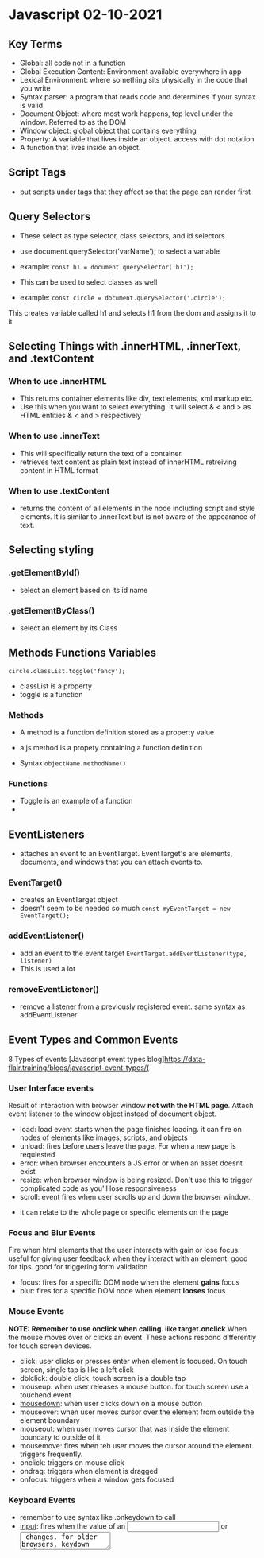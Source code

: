 # Javascript 02-10-2021

## Key Terms
* Global: all code not in a function
* Global Execution Content: Environment available everywhere in app
* Lexical Environment: where something sits physically in the code that you write
* Syntax parser: a program that reads code and determines if your syntax is valid
* Document Object: where most work happens, top level under the window. Referred to as the DOM
* Window object: global object that contains everything
* Property: A variable that lives inside an object. access with dot notation
* A function that lives inside an object.

## Script Tags
* put scripts under tags that they affect so that the page can render first

## Query Selectors
* These select as type selector, class selectors, and id selectors
* use document.querySelector('varName'); to select a variable
* example:
`const h1 = document.querySelector('h1');`

* This can be used to select classes as well
* example:
`const circle = document.querySelector('.circle');` 

This creates variable called h1 and selects h1 from the dom and assigns it to it

## Selecting Things with .innerHTML, .innerText, and .textContent
### When to use .innerHTML
* This returns container elements like div, text elements, xml markup etc.
* Use this when you want to select everything. It will select & < and > as HTML entities &amp; &lt; and &gt; respectively

### When to use .innerText
* This will specifically return the text of a container. 
* retrieves text content as plain text instead of innerHTML retreiving content in HTML format

### When to use .textContent
* returns the content of all elements in the node including script and style elements. It is similar to .innerText but is not aware of the appearance of text.

## Selecting styling

### .getElementById()
* select an element based on its id name

### .getElementByClass()
* select an element by its Class

## Methods Functions Variables
`circle.classList.toggle('fancy');`
* classList is a property
* toggle is a function

### Methods
* A method is a function definition stored as a property value
* a js method is a propety containing a function definition

* Syntax
`objectName.methodName()`

### Functions
* Toggle is an example of a function
* 

## EventListeners
* attaches an event to an EventTarget. EventTarget's are elements, documents, and windows that you can attach events to.

### EventTarget()
* creates an EventTarget object
* doesn't seem to be needed so much
`const myEventTarget = new EventTarget();`

### addEventListener()
* add an event to the event target
`EventTarget.addEventListener(type, listener)`
* This is used a lot

### removeEventListener()
* remove a listener from a previously registered event. same syntax as addEventListener

## Event Types and Common Events
8 Types of events
[Javascript event types blog]https://data-flair.training/blogs/javascript-event-types/(

### User Interface events
Result of interaction with browser window **not with the HTML page**. Attach event listener to the window object instead of document object.
* load: load event starts when the page finishes loading. it can fire on nodes of elements like images, scripts, and objects
* unload: fires before users leave the page. For when a new page is requiested
* error: when browser encounters a JS error or when an asset doesnt exist
* resize: when browser window is being resized. Don't use this to trigger complicated code as you'll lose responsiveness
* scroll: event fires when user scrolls up and down the browser window.
- it can relate to the whole page or specific elements on the page

### Focus and Blur Events
Fire when html elements that the user interacts with gain or lose focus. 
useful for giving user feedback when they interact with an element. good for tips. good for triggering form validation
* focus: fires for a specific DOM node when the element **gains** focus
* blur: fires for a specific DOM node when element **looses** focus

### Mouse Events
**NOTE: Remember to use onclick when calling. like target.onclick**
When the mouse moves over or clicks an event. These actions respond differently for touch screen devices.
* click: user clicks or presses enter when element is focused. On touch screen, single tap is like a left click
* dblclick: double click. touch screen is a double tap
* mouseup: when user releases a mouse button. for touch screen use a touchend event
* [mousedown](https://developer.mozilla.org/en-US/docs/Web/API/Element/mousedown_event): when user clicks down on a mouse button
* mouseover: when user moves cursor over the element from outside the element boundary
* mouseout: when user moves cursor that was inside the element boundary to outside of it
* mousemove: fires when teh user moves the cursor around the element. triggers frequently.
* onclick: triggers on mouse click
* ondrag: triggers when element is dragged
* onfocus: triggers when a window gets focused


### Keyboard Events
* remember to use syntax like .onkeydown to call 
* [input](https://developer.mozilla.org/en-US/docs/Web/API/HTMLElement/input_event): fires when the value of an <input> or <textarea> changes. for older browsers, keydown works as a fallback
* keydown: fires when user presses a key, if the user holds a key down, it fires rapidly.
* keypress: fires when user presses a key taht results in printing a character on the screen.
* keyup: fires when user releases a key on the keyboard

### Form Events
These are useful when using forms on a webpage.
* submit: fires when the user submits a form
* change: fires when the status of form elements change. **better than using click event because clicking isn't the only way that a user interacts with the form**
* [input](https://developer.mozilla.org/en-US/docs/Web/HTML/Element/Input): common with forms. focus and blur are sometimes used with forms in conjunction with elements like **links**

### HTML5 Events
* **TODO adjust this as I use different events**
Page Level events. **Useful to this course**
* [DOMContentLoaded](https://developer.mozilla.org/en-US/docs/Web/API/Document/DOMContentLoaded_event): Triggers when the Dom tree forms. attach to the window or document objects. **NOTE: Link provided is to document DOM content loaded, there is also documentation on** [Window: DOMContentLoaded](https://developer.mozilla.org/en-US/docs/Web/API/Window/DOMContentLoaded_event)
* hashchange: fires when URL hash changes without refreshing the entire window. It works on teh window object and fires with **anchors** as they are hashes.
* beforeunload: fires on window object before the page unloads

### CSS Events
* **TODO Adjust this as I use different events**
Some Common css events are
* transitioned: when a css transition ends a program. notifies teh script of the end of transition.
* animationstart: fires when a css animation starts in the program
* animationiteration: occurs when an animation repeats
* animationend: occurs when an animation finished. Good for notifications to the user that need to happen in relation to a finished animation

### Mutation events and observers
**Not very relevant to the course at time of writing**
When the structure of the DOM tree changes, it triggers a mutation event. 
* DOMNodeInserted: when script inserts a new node in the DOM tree with: **appendChild()**, **replaceChild()**, **insertBefore()** etc.
* DomNodeRemoved: when a script removes an existing node
* DomSubtreeModified: when structure fo Dom tree changes

